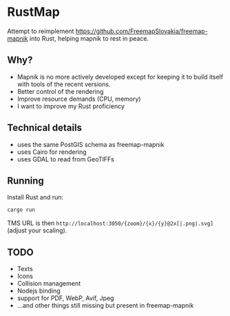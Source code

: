 # RustMap

Attempt to reimplement https://github.com/FreemapSlovakia/freemap-mapnik into Rust, helping mapnik to rest in peace.

## Why?

- Mapnik is no more actively developed except for keeping it to build itself with tools of the recent versions.
- Better control of the rendering
- Improve resource demands (CPU, memory)
- I want to improve my Rust proficiency

## Technical details

- uses the same PostGIS schema as freemap-mapnik
- uses Cairo for rendering
- uses GDAL to read from GeoTIFFs

## Running

Install Rust and run:

```bash
cargo run
```

TMS URL is then `http://localhost:3050/{zoom}/{x}/{y}@2x[|.png|.svg]` (adjust your scaling).

## TODO

- Texts
- Icons
- Collision management
- Nodejs binding
- support for PDF, WebP, Avif, Jpeg
- ...and other things still missing but present in freemap-mapnik
